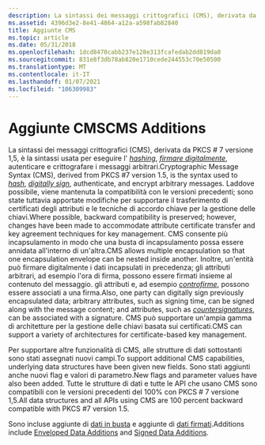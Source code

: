 ```yaml
---
description: La sintassi dei messaggi crittografici (CMS), derivata da PKCS \# 7 versione 1,5, è la sintassi usata per eseguire l'hashing, firmare digitalmente, autenticare e crittografare i messaggi arbitrari.
ms.assetid: 4396d3e2-8e41-4864-a12a-a598fab82840
title: Aggiunte CMS
ms.topic: article
ms.date: 05/31/2018
ms.openlocfilehash: 1dcd8470cabb237e128e313fcafedab2dd819da0
ms.sourcegitcommit: 831e8f3db78ab820e1710cede244553c70e50500
ms.translationtype: MT
ms.contentlocale: it-IT
ms.lasthandoff: 01/07/2021
ms.locfileid: "106309983"
---
```

# <a name="cms-additions"></a><span data-ttu-id="e69d8-103">Aggiunte CMS</span><span class="sxs-lookup"><span data-stu-id="e69d8-103">CMS Additions</span></span>

<span data-ttu-id="e69d8-104">La sintassi dei messaggi crittografici (CMS), derivata da PKCS \# 7 versione 1,5, è la sintassi usata per eseguire l' [*hashing*](../secgloss/h-gly.md), [*firmare digitalmente*](../secgloss/d-gly.md), autenticare e crittografare i messaggi arbitrari.</span><span class="sxs-lookup"><span data-stu-id="e69d8-104">Cryptographic Message Syntax (CMS), derived from PKCS \#7 version 1.5, is the syntax used to [*hash*](../secgloss/h-gly.md), [*digitally sign*](../secgloss/d-gly.md), authenticate, and encrypt arbitrary messages.</span></span> <span data-ttu-id="e69d8-105">Laddove possibile, viene mantenuta la compatibilità con le versioni precedenti; sono state tuttavia apportate modifiche per supportare il trasferimento di certificati degli attributi e le tecniche di accordo chiave per la gestione delle chiavi.</span><span class="sxs-lookup"><span data-stu-id="e69d8-105">Where possible, backward compatibility is preserved; however, changes have been made to accommodate attribute certificate transfer and key agreement techniques for key management.</span></span> <span data-ttu-id="e69d8-106">CMS consente più incapsulamento in modo che una busta di incapsulamento possa essere annidata all'interno di un'altra.</span><span class="sxs-lookup"><span data-stu-id="e69d8-106">CMS allows multiple encapsulation so that one encapsulation envelope can be nested inside another.</span></span> <span data-ttu-id="e69d8-107">Inoltre, un'entità può firmare digitalmente i dati incapsulati in precedenza; gli attributi arbitrari, ad esempio l'ora di firma, possono essere firmati insieme al contenuto del messaggio. gli attributi e, ad esempio [*controfirme*](../secgloss/c-gly.md), possono essere associati a una firma.</span><span class="sxs-lookup"><span data-stu-id="e69d8-107">Also, one party can digitally sign previously encapsulated data; arbitrary attributes, such as signing time, can be signed along with the message content; and attributes, such as [*countersignatures*](../secgloss/c-gly.md), can be associated with a signature.</span></span> <span data-ttu-id="e69d8-108">CMS può supportare un'ampia gamma di architetture per la gestione delle chiavi basata sui certificati.</span><span class="sxs-lookup"><span data-stu-id="e69d8-108">CMS can support a variety of architectures for certificate-based key management.</span></span>

<span data-ttu-id="e69d8-109">Per supportare altre funzionalità di CMS, alle strutture di dati sottostanti sono stati assegnati nuovi campi.</span><span class="sxs-lookup"><span data-stu-id="e69d8-109">To support additional CMS capabilities, underlying data structures have been given new fields.</span></span> <span data-ttu-id="e69d8-110">Sono stati aggiunti anche nuovi flag e valori di parametro.</span><span class="sxs-lookup"><span data-stu-id="e69d8-110">New flags and parameter values have also been added.</span></span> <span data-ttu-id="e69d8-111">Tutte le strutture di dati e tutte le API che usano CMS sono compatibili con le versioni precedenti del 100% con PKCS \# 7 versione 1,5.</span><span class="sxs-lookup"><span data-stu-id="e69d8-111">All data structures and all APIs using CMS are 100 percent backward compatible with PKCS \#7 version 1.5.</span></span>

<span data-ttu-id="e69d8-112">Sono incluse aggiunte di [dati in busta](enveloped-data-additions.md) e aggiunte di [dati firmati](signed-data-additions.md).</span><span class="sxs-lookup"><span data-stu-id="e69d8-112">Additions include [Enveloped Data Additions](enveloped-data-additions.md) and [Signed Data Additions](signed-data-additions.md).</span></span>

 

 
